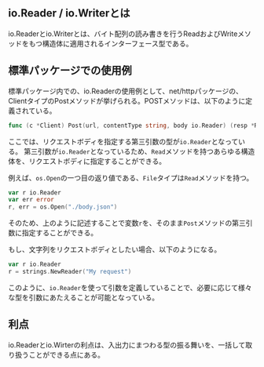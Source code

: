 ## io.Reader / io.Writerとは
io.Readerとio.Writerとは、バイト配列の読み書きを行うReadおよびWriteメソッドをもつ構造体に適用されるインターフェース型である。

## 標準パッケージでの使用例
標準パッケージ内での、io.Readerの使用例として、net/httpパッケージの、ClientタイプのPostメソッドが挙げられる。POSTメソッドは、以下のように定義されている。

```go
func (c *Client) Post(url, contentType string, body io.Reader) (resp *Response, err error)
```

ここでは、リクエストボディを指定する第三引数の型が```io.Reader```となっている。
第三引数が```io.Reader```となっているため、```Read```メソッドを持つあらゆる構造体を、リクエストボディに指定することができる。

例えば、```os.Open```の一つ目の返り値である、```File```タイプは```Read```メソッドを持つ。

```go
var r io.Reader
var err error
r, err = os.Open("./body.json")
```

そのため、上のように記述することで変数```r```を、そのまま```Post```メソッドの第三引数に指定することができる。

もし、文字列をリクエストボディとしたい場合、以下のようになる。

```go
var r io.Reader
r = strings.NewReader("My request")
```

このように、```io.Reader```を使って引数を定義していることで、必要に応じて様々な型を引数にあたえることが可能となっている。

## 利点
io.Readerとio.Wirterの利点は、入出力にまつわる型の振る舞いを、一括して取り扱うことができる点にある。